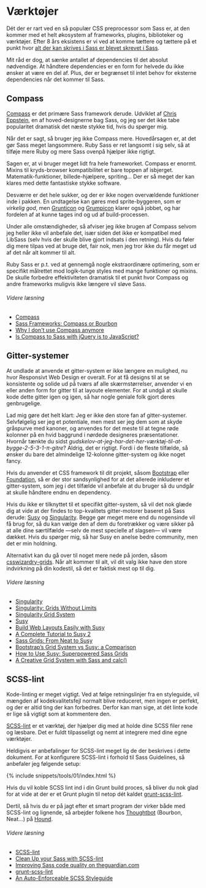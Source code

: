 
# Værktøjer

Dét der er rart ved en så populær CSS preprocessor som Sass er, at den kommer med et helt økosystem af frameworks, plugins, biblioteker og værktøjer. Efter 8 års eksistens er vi ved at komme tættere og tættere på et punkt hvor [alt der kan skrives i Sass er blevet skrevet i Sass](http://hugogiraudel.com/2014/10/27/rethinking-atwoods-law/).

Mit råd er dog, at sænke antallet af dependencies til det absolut nødvendige. At håndtere dependencies er en form for helvede du ikke ønsker at være en del af. Plus, der er begrænset til intet behov for eksterne dependencies når det kommer til Sass.

## Compass

[Compass](http://compass-style.org/) er det primære Sass framework derude. Udviklet af [Chris Eppstein](https://twitter.com/chriseppstein), en af hoved-designerne bag Sass, og jeg ser det ikke tabe popularitet dramatisk det næste stykke tid, hvis du spørger mig.

Når det er sagt, så bruger jeg ikke Compass mere. Hovedårsagen er, at det gør Sass meget langsommere. Ruby Sass er ret langsomt i sig selv, så at tilføje mere Ruby og mere Sass ovenpå hjælper ikke rigtigt.

Sagen er, at vi bruger meget lidt fra hele frameworket. Compass er enormt. Mixins til kryds-browser kompatibilitet er bare toppen af isbjerget. Matematik-funktioner, billede-hjælpere, spriting... Der er så meget der kan klares med dette fantastiske stykke software.

Desværre er det hele sukker, og der er ikke nogen overvældende funktioner inde i pakken. En undtagelse kan gøres med sprite-byggeren, som er *virkelig god*, men [Grunticon](https://github.com/filamentgroup/grunticon) og [Grumpicon](http://grumpicon.com/) klarer også jobbet, og har fordelen af at kunne tages ind og ud af build-processen.

Under alle omstændigheder, så afviser jeg ikke brugen af Compass selvom jeg heller ikke vil anbefale det, især siden det ikke er kompatibel med LibSass (selv hvis der skulle blive gjort indsats i den retning). Hvis du føler dig mere tilpas ved at bruge det, fair nok, men jeg tror ikke du får meget ud af det når alt kommer til alt.

<div class="note">
  <p>Ruby Sass er p.t. ved at gennemgå nogle ekstraordinære optimering, som er specifikt målrettet mod logik-tunge styles med mange funktioner og mixins. De skulle forbedre effektiviteten dramatisk til et punkt hvor Compass og andre frameworks muligvis ikke længere vil sløve Sass.</p>
</div>

###### Videre læsning

* [Compass](http://compass-style.org/)
* [Sass Frameworks: Compass or Bourbon](http://www.sitepoint.com/compass-or-bourbon-sass-frameworks/)
* [Why I don't use Compass anymore](http://www.sitepoint.com/dont-use-compass-anymore/)
* [Is Compass to Sass with jQuery is to JavaScript?](http://www.sitepoint.com/compass-sass-jquery-javascript/)

## Gitter-systemer

At undlade at anvende et gitter-system er ikke længere en mulighed, nu hvor Responsivt Web Design er overalt. For at få designs til at se konsistente og solide ud på tværs af alle skærmstørrelser, anvender vi en eller anden form for gitter til at layoute elementer. For at undgå at skulle kode dette gitter igen og igen, så har nogle geniale folk gjort deres genbrugelige.

Lad mig gøre det helt klart: Jeg er ikke den store fan af gitter-systemer. Selvfølgelig ser jeg et potentiale, men mest ser jeg dem som at skyde gråspurve med kanoner, og anvendes for det meste til at tegne røde kolonner på en hvid baggrund i nørdede designeres præsentationer. Hvornår tænkte du sidst *gudskelov-at-jeg-har-det-her-værktøj-til-at-bygge-2-5-3-1-π-gitre*? Aldrig, det er rigtigt. Fordi i de fleste tilfælde, så ønsker du bare det almindelige 12-kolonne gitter-system og ikke noget fancy.

Hvis du anvender et CSS framework til dit projekt, såsom [Bootstrap](http://getbootstrap.com/) eller [Foundation](http://foundation.zurb.com/), så er der stor sandsynlighed for at det allerede inkluderer et gitter-system, som jeg i det tilfælde vil anbefale at du bruger så du undgår at skulle håndtere endnu en dependency.

Hvis du ikke er tilknyttet til et specifikt gitter-system, så vil det nok glæde dig at vide at der findes to top-kvalitets gitter-motorer baseret på Sass derude: [Susy](http://susy.oddbird.net/) og [Singularity](https://github.com/at-import/Singularity). Begge gør meget mere end du nogensinde vil få brug for, så du kan vælge den af dem du foretrækker og være sikker på at alle dine særtilfælde &mdash;selv de mest specielle af slagsen&mdash; vil være dækket. Hvis du spørger mig, så har Susy en anelse bedre community, men det er min holdning.

Alternativt kan du gå over til noget mere nede på jorden, såsom [csswizardry-grids](https://github.com/csswizardry/csswizardry-grids). Når alt kommer til alt, vil dit valg ikke have den store indvirkning på din kodestil, så det er faktisk mest op til dig.

###### Videre læsning

* [Singularity](https://github.com/at-import/Singularity)
* [Singularity: Grids Without Limits](http://fourword.fourkitchens.com/article/singularity-grids-without-limits)
* [Singularity Grid System](http://www.mediacurrent.com/blog/singularity-grid-system)
* [Susy](http://susy.oddbird.net/)
* [Build Web Layouts Easily with Susy](http://css-tricks.com/build-web-layouts-easily-susy/)
* [A Complete Tutorial to Susy 2](http://www.zell-weekeat.com/susy2-tutorial/)
* [Sass Grids: From Neat to Susy](http://www.sitepoint.com/sass-grids-neat-susy/)
* [Bootstrap’s Grid System vs Susy: a Comparison](http://www.sitepoint.com/bootstraps-grid-system-vs-susy-comparison/)
* [How to Use Susy: Superpowered Sass Grids](http://webdesign.tutsplus.com/tutorials/how-to-use-susy-superpowered-sass-grids--cms-22744)
* [A Creative Grid System with Sass and calc()](http://www.sitepoint.com/creative-grid-system-sass-calc/)

## SCSS-lint

Kode-linting er meget vigtigt. Ved at følge retningslinjer fra en styleguide, vil mængden af kodekvalitetsfejl normalt blive reduceret, men ingen er perfekt, og der er altid ting der kan forbedres. Derfor kan man sige, at dét linte kode er lige så vigtigt som at kommentere den.

[SCSS-lint](https://github.com/causes/scss-lint) er et værktøj, der hjælper dig med at holde dine SCSS filer rene og læsbare. Det er fuldt tilpasseligt og nemt at integrere med dine egne værktøjer.

Heldigvis er anbefalinger for SCSS-lint meget lig de der beskrives i dette dokument. For at konfigurere SCSS-lint i forhold til Sass Guidelines, så anbefaler jeg følgende setup:

{% include snippets/tools/01/index.html %}

<div class="note">
  <p>Hvis du vil koble SCSS lint ind i din Grunt build proces, så bliver du nok glad for at vide at der er et Grunt plugin til netop dét kaldet <a href="https://github.com/ahmednuaman/grunt-scss-lint">grunt-scss-lint</a>.</p>
  <p>Dertil, så hvis du er på jagt efter et smart program der virker både med SCSS-lint og lignende, så arbejder folkene hos <a href="http://thoughtbot.com/">Thoughtbot</a> (Bourbon, Neat...) på <a href="https://houndci.com/">Hound</a>.</p>
</div>

###### Videre læsning

* [SCSS-lint](https://github.com/causes/scss-lint)
* [Clean Up your Sass with SCSS-lint](http://blog.martinhujer.cz/clean-up-your-sass-with-scss-lint/)
* [Improving Sass code quality on theguardian.com](http://www.theguardian.com/info/developer-blog/2014/may/13/improving-sass-code-quality-on-theguardiancom)
* [grunt-scss-lint](https://github.com/ahmednuaman/grunt-scss-lint)
* [An Auto-Enforceable SCSS Styleguide](http://davidtheclark.com/scss-lint-styleguide/)
